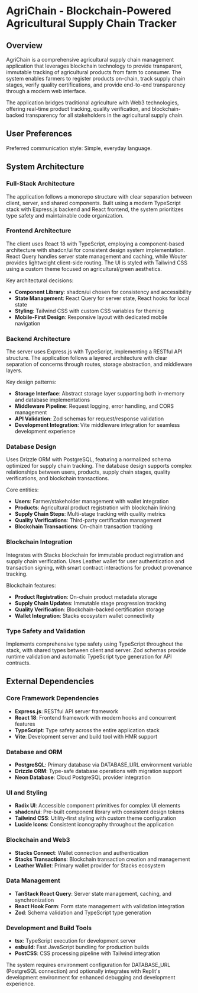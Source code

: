 # AgriChain - Blockchain-Powered Agricultural Supply Chain Tracker

## Overview

AgriChain is a comprehensive agricultural supply chain management application that leverages blockchain technology to provide transparent, immutable tracking of agricultural products from farm to consumer. The system enables farmers to register products on-chain, track supply chain stages, verify quality certifications, and provide end-to-end transparency through a modern web interface.

The application bridges traditional agriculture with Web3 technologies, offering real-time product tracking, quality verification, and blockchain-backed transparency for all stakeholders in the agricultural supply chain.

## User Preferences

Preferred communication style: Simple, everyday language.

## System Architecture

### Full-Stack Architecture
The application follows a monorepo structure with clear separation between client, server, and shared components. Built using a modern TypeScript stack with Express.js backend and React frontend, the system prioritizes type safety and maintainable code organization.

### Frontend Architecture
The client uses React 18 with TypeScript, employing a component-based architecture with shadcn/ui for consistent design system implementation. React Query handles server state management and caching, while Wouter provides lightweight client-side routing. The UI is styled with Tailwind CSS using a custom theme focused on agricultural/green aesthetics.

Key architectural decisions:
- **Component Library**: shadcn/ui chosen for consistency and accessibility
- **State Management**: React Query for server state, React hooks for local state
- **Styling**: Tailwind CSS with custom CSS variables for theming
- **Mobile-First Design**: Responsive layout with dedicated mobile navigation

### Backend Architecture
The server uses Express.js with TypeScript, implementing a RESTful API structure. The application follows a layered architecture with clear separation of concerns through routes, storage abstraction, and middleware layers.

Key design patterns:
- **Storage Interface**: Abstract storage layer supporting both in-memory and database implementations
- **Middleware Pipeline**: Request logging, error handling, and CORS management
- **API Validation**: Zod schemas for request/response validation
- **Development Integration**: Vite middleware integration for seamless development experience

### Database Design
Uses Drizzle ORM with PostgreSQL, featuring a normalized schema optimized for supply chain tracking. The database design supports complex relationships between users, products, supply chain stages, quality verifications, and blockchain transactions.

Core entities:
- **Users**: Farmer/stakeholder management with wallet integration
- **Products**: Agricultural product registration with blockchain linking
- **Supply Chain Steps**: Multi-stage tracking with quality metrics
- **Quality Verifications**: Third-party certification management
- **Blockchain Transactions**: On-chain transaction tracking

### Blockchain Integration
Integrates with Stacks blockchain for immutable product registration and supply chain verification. Uses Leather wallet for user authentication and transaction signing, with smart contract interactions for product provenance tracking.

Blockchain features:
- **Product Registration**: On-chain product metadata storage
- **Supply Chain Updates**: Immutable stage progression tracking
- **Quality Verification**: Blockchain-backed certification storage
- **Wallet Integration**: Stacks ecosystem wallet connectivity

### Type Safety and Validation
Implements comprehensive type safety using TypeScript throughout the stack, with shared types between client and server. Zod schemas provide runtime validation and automatic TypeScript type generation for API contracts.

## External Dependencies

### Core Framework Dependencies
- **Express.js**: RESTful API server framework
- **React 18**: Frontend framework with modern hooks and concurrent features
- **TypeScript**: Type safety across the entire application stack
- **Vite**: Development server and build tool with HMR support

### Database and ORM
- **PostgreSQL**: Primary database via DATABASE_URL environment variable
- **Drizzle ORM**: Type-safe database operations with migration support
- **Neon Database**: Cloud PostgreSQL provider integration

### UI and Styling
- **Radix UI**: Accessible component primitives for complex UI elements
- **shadcn/ui**: Pre-built component library with consistent design tokens
- **Tailwind CSS**: Utility-first styling with custom theme configuration
- **Lucide Icons**: Consistent iconography throughout the application

### Blockchain and Web3
- **Stacks Connect**: Wallet connection and authentication
- **Stacks Transactions**: Blockchain transaction creation and management
- **Leather Wallet**: Primary wallet provider for Stacks ecosystem

### Data Management
- **TanStack React Query**: Server state management, caching, and synchronization
- **React Hook Form**: Form state management with validation integration
- **Zod**: Schema validation and TypeScript type generation

### Development and Build Tools
- **tsx**: TypeScript execution for development server
- **esbuild**: Fast JavaScript bundling for production builds
- **PostCSS**: CSS processing pipeline with Tailwind integration

The system requires environment configuration for DATABASE_URL (PostgreSQL connection) and optionally integrates with Replit's development environment for enhanced debugging and development experience.